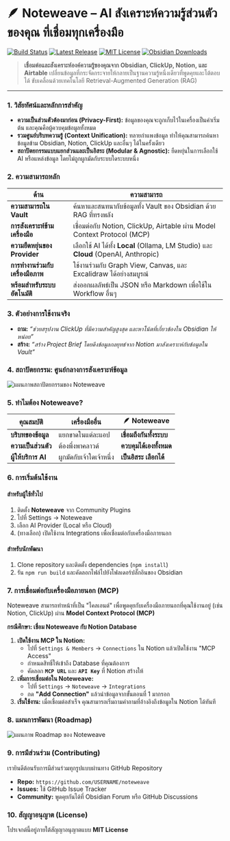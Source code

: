 # 🪶 Noteweave – AI สังเคราะห์ความรู้ส่วนตัวของคุณ ที่เชื่อมทุกเครื่องมือ

[![Build Status](https://img.shields.io/github/actions/workflow/status/USERNAME/noteweave/ci.yml?branch=main&style=for-the-badge)](https://github.com/USERNAME/noteweave/actions)
[![Latest Release](https://img.shields.io/github/v/release/USERNAME/noteweave?style=for-the-badge)](https://github.com/USERNAME/noteweave/releases)
[![MIT License](https://img.shields.io/github/license/USERNAME/noteweave?style=for-the-badge)](LICENSE)
[![Obsidian Downloads](https://img.shields.io/badge/dynamic/json?url=https%3A%2F%2Fraw.githubusercontent.com%2Fobsidianmd%2Fobsidian-releases%2Fmaster%2Fcommunity-plugin-stats.json&query=%24%5B'noteweave'%5D.downloads&label=downloads&style=for-the-badge&color=7B68EE)](https://obsidian.md/plugins)

> **เชื่อมต่อและสังเคราะห์องค์ความรู้ของคุณจาก Obsidian, ClickUp, Notion, และ Airtable** เปลี่ยนข้อมูลที่กระจัดกระจายให้กลายเป็นฐานความรู้หนึ่งเดียวที่พูดคุยและโต้ตอบได้ ขับเคลื่อนด้วยเทคโนโลยี Retrieval-Augmented Generation (RAG)

---

### 1. วิสัยทัศน์และหลักการสำคัญ
-   **ความเป็นส่วนตัวต้องมาก่อน (Privacy-First):** ข้อมูลของคุณจะถูกเก็บไว้ในเครื่องเป็นค่าเริ่มต้น และคุณคือผู้ควบคุมข้อมูลทั้งหมด
-   **รวมศูนย์บริบทความรู้ (Context Unification):** ทลายกำแพงข้อมูล ทำให้คุณสามารถค้นหาข้อมูลข้าม Obsidian, Notion, ClickUp และอื่นๆ ได้ในครั้งเดียว
-   **สถาปัตยกรรมแบบแยกส่วนและเป็นอิสระ (Modular & Agnostic):** ยืดหยุ่นในการเลือกใช้ AI หรือแหล่งข้อมูล โดยไม่ถูกผูกมัดกับระบบใดระบบหนึ่ง

### 2. ความสามารถหลัก
| ด้าน | ความสามารถ |
|---|---|
| **ความสามารถใน Vault** | ค้นหาและสนทนากับข้อมูลทั้ง Vault ของ Obsidian ด้วย RAG ที่ทรงพลัง |
| **การสังเคราะห์ข้ามเครื่องมือ** | เชื่อมต่อกับ Notion, ClickUp, Airtable ผ่าน Model Context Protocol (MCP) |
| **ความยืดหยุ่นของ Provider** | เลือกใช้ AI ได้ทั้ง **Local** (Ollama, LM Studio) และ **Cloud** (OpenAI, Anthropic) |
| **การทำงานร่วมกับเครื่องมือภาพ** | ใช้งานร่วมกับ Graph View, Canvas, และ Excalidraw ได้อย่างสมบูรณ์ |
| **พร้อมสำหรับระบบอัตโนมัติ** | ส่งออกผลลัพธ์เป็น JSON หรือ Markdown เพื่อใช้ใน Workflow อื่นๆ |

### 3. ตัวอย่างการใช้งานจริง
-   **ถาม:** _“ช่วยสรุปงาน ClickUp ที่มีความสำคัญสูงสุด และหาโน้ตที่เกี่ยวข้องใน Obsidian ให้หน่อย”_
-   **สร้าง:** _“สร้าง Project Brief โดยดึงข้อมูลกลยุทธ์จาก Notion มาสังเคราะห์กับข้อมูลใน Vault”_

### 4. สถาปัตยกรรม: ศูนย์กลางการสังเคราะห์ข้อมูล
![แผนภาพสถาปัตยกรรมของ Noteweave](https://raw.githubusercontent.com/USERNAME/noteweave/main/assets/architecture-diagram.png)

### 5. ทำไมต้อง Noteweave?
| คุณสมบัติ | เครื่องมืออื่น | 🪶 Noteweave |
|---|---|---|
| **บริบทของข้อมูล** | แยกขาดในแต่ละแอป | **เชื่อมถึงกันทั้งระบบ** |
| **ความเป็นส่วนตัว** | ต้องพึ่งพาคลาวด์ | **ควบคุมได้เองทั้งหมด** |
| **ผู้ให้บริการ AI** | ผูกมัดกับเจ้าใดเจ้าหนึ่ง | **เป็นอิสระ เลือกได้** |

### 6. การเริ่มต้นใช้งาน
#### สำหรับผู้ใช้ทั่วไป
1.  ติดตั้ง **Noteweave** จาก Community Plugins
2.  ไปที่ Settings → Noteweave
3.  เลือก AI Provider (Local หรือ Cloud)
4.  (ทางเลือก) เปิดใช้งาน Integrations เพื่อเชื่อมต่อกับเครื่องมือภายนอก

#### สำหรับนักพัฒนา
1.  Clone repository และติดตั้ง dependencies (`npm install`)
2.  รัน `npm run build` และคัดลอกไฟล์ไปยังโฟลเดอร์ปลั๊กอินของ Obsidian

### 7. การเชื่อมต่อกับเครื่องมือภายนอก (MCP)
Noteweave สามารถทำหน้าที่เป็น "ไคลเอนต์" เพื่อพูดคุยกับเครื่องมือภายนอกที่คุณใช้งานอยู่ (เช่น Notion, ClickUp) ผ่าน **Model Context Protocol (MCP)**

**กรณีศึกษา: เชื่อม Noteweave กับ Notion Database**
1.  **เปิดใช้งาน MCP ใน Notion:**
    -   ไปที่ `Settings & Members` → `Connections` ใน Notion แล้วเปิดใช้งาน "MCP Access"
    -   กำหนดสิทธิ์ให้เข้าถึง Database ที่คุณต้องการ
    -   คัดลอก **`MCP URL`** และ **`API Key`** ที่ Notion สร้างให้
2.  **เพิ่มการเชื่อมต่อใน Noteweave:**
    -   ไปที่ `Settings` → `Noteweave` → `Integrations`
    -   กด **"Add Connection"** แล้วนำข้อมูลจากขั้นตอนที่ 1 มากรอก
3.  **เริ่มใช้งาน:** เมื่อเชื่อมต่อสำเร็จ คุณสามารถเริ่มถามคำถามที่อ้างอิงถึงข้อมูลใน Notion ได้ทันที

### 8. แผนการพัฒนา (Roadmap)
![แผนภาพ Roadmap ของ Noteweave](https://raw.githubusercontent.com/USERNAME/noteweave/main/assets/roadmap-diagram.png)

### 9. การมีส่วนร่วม (Contributing)
เรายินดีต้อนรับการมีส่วนร่วมทุกรูปแบบผ่านทาง GitHub Repository
-   **Repo:** `https://github.com/USERNAME/noteweave`
-   **Issues:** ใช้ GitHub Issue Tracker
-   **Community:** พูดคุยกันได้ที่ Obsidian Forum หรือ GitHub Discussions

### 10. สัญญาอนุญาต (License)
โปรเจกต์นี้อยู่ภายใต้สัญญาอนุญาตแบบ **MIT License**
